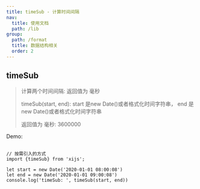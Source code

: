 ```yaml
---
title: timeSub - 计算时间间隔
nav:
  title: 使用文档
  path: /lib
group:
  path: /format
  title: 数据结构相关
  order: 2
---
```


## timeSub

> 计算两个时间间隔: 返回值为 毫秒
> 
> timeSub(start, end): start 是new Date()或者格式化时间字符串， end 是new Date()或者格式化时间字符串
> 
> 返回值为 毫秒: 3600000

Demo:

```tsx | pure

// 按需引入的方式
import {timeSub} from 'xijs';

let start = new Date('2020-01-01 08:00:08')
let end = new Date('2020-01-01 09:00:08')
console.log('timeSub: ', timeSub(start, end))
```
